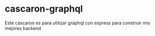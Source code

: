 # cascaron-graphql
Este cascaron es para utilizar graphql con express para construir mis mejores backend
